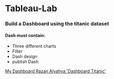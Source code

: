 # Tableau-Lab

### Build a Dashboard using the titanic dataset
#### Dash must contain:
- Three different charts
- Filter
- Dash design
- publish Dash

[My Dashboard Razan Alyahya 'Dashboard Titanic'](https://public.tableau.com/app/profile/razan.alyahya/viz/DashboardTitanic2_16751592661600/DashboardTitanic2?publish=yes)
